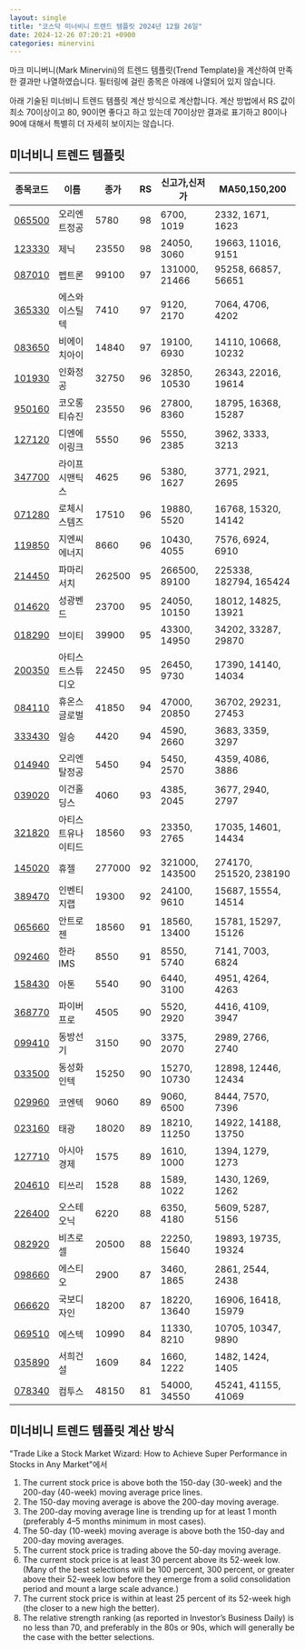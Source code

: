 ```yaml
---
layout: single
title: "코스닥 미너비니 트렌드 템플릿 2024년 12월 26일"
date: 2024-12-26 07:20:21 +0900
categories: minervini
---
```

마크 미니버니(Mark Minervini)의 트렌드 템플릿(Trend Template)을 계산하여 만족한 결과만 나열하였습니다. 필터링에 걸린 종목은 아래에 나열되어 있지 않습니다.

아래 기술된 미너비니 트렌드 템플릿 계산 방식으로 계산합니다. 계산 방법에서 RS 값이 최소 70이상이고 80, 90이면 좋다고 하고 있는데 70이상만 결과로 표기하고 80이나 90에 대해서 특별히 더 자세히 보이지는 않습니다.

## 미너비니 트렌드 템플릿

|종목코드|이름|종가|RS|신고가,신저가|MA50,150,200|
|------|---|---|--|---------|------------|
|[065500](https://finance.daum.net/quotes/A065500)|오리엔트정공|5780|98|6700, 1019|2332, 1671, 1623|
|[123330](https://finance.daum.net/quotes/A123330)|제닉|23550|98|24050, 3060|19663, 11016, 9151|
|[087010](https://finance.daum.net/quotes/A087010)|펩트론|99100|97|131000, 21466|95258, 66857, 56651|
|[365330](https://finance.daum.net/quotes/A365330)|에스와이스틸텍|7410|97|9120, 2170|7064, 4706, 4202|
|[083650](https://finance.daum.net/quotes/A083650)|비에이치아이|14840|97|19100, 6930|14110, 10668, 10232|
|[101930](https://finance.daum.net/quotes/A101930)|인화정공|32750|96|32850, 10530|26343, 22016, 19614|
|[950160](https://finance.daum.net/quotes/A950160)|코오롱티슈진|23550|96|27800, 8360|18795, 16368, 15287|
|[127120](https://finance.daum.net/quotes/A127120)|디엔에이링크|5550|96|5550, 2385|3962, 3333, 3213|
|[347700](https://finance.daum.net/quotes/A347700)|라이프시맨틱스|4625|96|5380, 1627|3771, 2921, 2695|
|[071280](https://finance.daum.net/quotes/A071280)|로체시스템즈|17510|96|19880, 5520|16768, 15320, 14142|
|[119850](https://finance.daum.net/quotes/A119850)|지엔씨에너지|8660|96|10430, 4055|7576, 6924, 6910|
|[214450](https://finance.daum.net/quotes/A214450)|파마리서치|262500|95|266500, 89100|225338, 182794, 165424|
|[014620](https://finance.daum.net/quotes/A014620)|성광벤드|23700|95|24050, 10150|18012, 14825, 13921|
|[018290](https://finance.daum.net/quotes/A018290)|브이티|39900|95|43300, 14950|34202, 33287, 29870|
|[200350](https://finance.daum.net/quotes/A200350)|아티스트스튜디오|22450|95|26450, 9730|17390, 14140, 14034|
|[084110](https://finance.daum.net/quotes/A084110)|휴온스글로벌|41850|94|47000, 20850|36702, 29231, 27453|
|[333430](https://finance.daum.net/quotes/A333430)|일승|4420|94|4590, 2660|3683, 3359, 3297|
|[014940](https://finance.daum.net/quotes/A014940)|오리엔탈정공|5450|94|5450, 2570|4359, 4086, 3886|
|[039020](https://finance.daum.net/quotes/A039020)|이건홀딩스|4060|93|4385, 2045|3677, 2940, 2797|
|[321820](https://finance.daum.net/quotes/A321820)|아티스트유나이티드|18560|93|23350, 2765|17035, 14601, 14434|
|[145020](https://finance.daum.net/quotes/A145020)|휴젤|277000|92|321000, 143500|274170, 251520, 238190|
|[389470](https://finance.daum.net/quotes/A389470)|인벤티지랩|19300|92|24100, 9610|15687, 15554, 14514|
|[065660](https://finance.daum.net/quotes/A065660)|안트로젠|18560|91|18560, 13400|15781, 15297, 15126|
|[092460](https://finance.daum.net/quotes/A092460)|한라IMS|8550|91|8550, 5740|7141, 7003, 6824|
|[158430](https://finance.daum.net/quotes/A158430)|아톤|5540|90|6440, 3100|4951, 4264, 4263|
|[368770](https://finance.daum.net/quotes/A368770)|파이버프로|4505|90|5520, 2920|4416, 4109, 3947|
|[099410](https://finance.daum.net/quotes/A099410)|동방선기|3150|90|3375, 2070|2989, 2766, 2740|
|[033500](https://finance.daum.net/quotes/A033500)|동성화인텍|15250|90|15270, 10730|12898, 12446, 12434|
|[029960](https://finance.daum.net/quotes/A029960)|코엔텍|9060|89|9060, 6500|8444, 7570, 7396|
|[023160](https://finance.daum.net/quotes/A023160)|태광|18020|89|18210, 11250|14922, 14188, 13750|
|[127710](https://finance.daum.net/quotes/A127710)|아시아경제|1575|89|1610, 1000|1394, 1279, 1273|
|[204610](https://finance.daum.net/quotes/A204610)|티쓰리|1528|88|1589, 1022|1430, 1269, 1262|
|[226400](https://finance.daum.net/quotes/A226400)|오스테오닉|6220|88|6350, 4180|5609, 5287, 5156|
|[082920](https://finance.daum.net/quotes/A082920)|비츠로셀|20500|88|22250, 15640|19893, 19735, 19324|
|[098660](https://finance.daum.net/quotes/A098660)|에스티오|2900|87|3460, 1865|2861, 2544, 2438|
|[066620](https://finance.daum.net/quotes/A066620)|국보디자인|18200|87|18220, 13640|16906, 16418, 15979|
|[069510](https://finance.daum.net/quotes/A069510)|에스텍|10990|84|11330, 8210|10705, 10347, 9890|
|[035890](https://finance.daum.net/quotes/A035890)|서희건설|1609|84|1660, 1222|1482, 1424, 1405|
|[078340](https://finance.daum.net/quotes/A078340)|컴투스|48150|81|54000, 34550|45241, 41155, 41069|

## 미너비니 트렌드 템플릿 계산 방식

"Trade Like a Stock Market Wizard: How to Achieve Super Performance in Stocks in Any Market"에서

 1. The current stock price is above both the 150-day (30-week) and the 200-day (40-week) moving average price lines.
 1. The 150-day moving average is above the 200-day moving average.
 1. The 200-day moving average line is trending up for at least 1 month (preferably 4–5 months minimum in most cases).
 1. The 50-day (10-week) moving average is above both the 150-day and 200-day moving averages.
 1. The current stock price is trading above the 50-day moving average.
 1. The current stock price is at least 30 percent above its 52-week low. (Many of the best selections will be 100 percent, 300 percent, or greater above their 52-week low before they emerge from a solid consolidation period and mount a large scale advance.)
 1. The current stock price is within at least 25 percent of its 52-week high (the closer to a new high the better).
 1. The relative strength ranking (as reported in Investor’s Business Daily) is no less than 70, and preferably in the 80s or 90s, which will generally be the case with the better selections.

